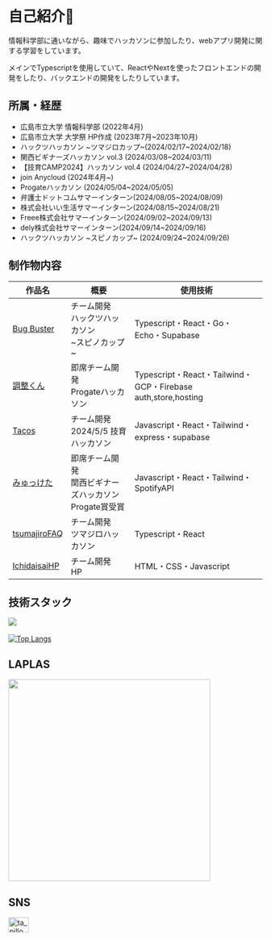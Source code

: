 # 自己紹介👋
情報科学部に通いながら、趣味でハッカソンに参加したり、webアプリ開発に関する学習をしています。

メインでTypescriptを使用していて、ReactやNextを使ったフロントエンドの開発をしたり、バックエンドの開発をしたりしています。

## 所属・経歴
- 広島市立大学 情報科学部 (2022年4月)
- 広島市立大学 大学祭 HP作成 (2023年7月~2023年10月)
- ハックツハッカソン ~ツマジロカップ~(2024/02/17~2024/02/18)
- 関西ビギナーズハッカソン vol.3 (2024/03/08~2024/03/11)
- 【技育CAMP2024】ハッカソン vol.4 (2024/04/27~2024/04/28)
- join Anycloud (2024年4月~)
- Progateハッカソン (2024/05/04~2024/05/05)
- 弁護士ドットコムサマーインターン(2024/08/05~2024/08/09)
- 株式会社いい生活サマーインターン(2024/08/15~2024/08/21)
- Freee株式会社サマーインターン(2024/09/02~2024/09/13)
- dely株式会社サマーインターン(2024/09/14~2024/09/16)
- ハックツハッカソン ~スピノカップ~ (2024/09/24~2024/09/26)

## 制作物内容

| 作品名 | 概要 | 使用技術 |
|--------|--------|--------|
|[Bug Buster](https://topaz.dev/projects/f7cd787d01e9a6f57918)|チーム開発<br/>ハックツハッカソン<br/> ~スピノカップ~|Typescript・React・Go・Echo・Supabase|
|[調整くん](https://topaz.dev/projects/659690ff9e0376146e5e)|即席チーム開発<br/>Progateハッカソン|Typescript・React・Tailwind・GCP・Firebase auth,store,hosting|
|[Tacos](https://github.com/2404-geekcamp/main)|チーム開発<br/>2024/5/5 技育ハッカソン|Javascript・React・Tailwind・express・supabase|
|[みゅっけた](https://github.com/PoPodada/BeginnersHackathon2024_Spring)|即席チーム開発<br/>関西ビギナーズハッカソン<br/>Progate賞受賞|Javascript・React・Tailwind・SpotifyAPI|
|[tsumajiroFAQ](https://topaz.dev/projects/fa8515c746d1c536fbc1)|チーム開発<br/>ツマジロハッカソン|Typescript・React|
| [IchidaisaiHP](2023.ichidaisai.com) | チーム開発<br/>HP | HTML・CSS・Javascript |



## 技術スタック

<img src="https://skillicons.dev/icons?i=html,css,js,typescript,react,next,tailwind,vite,vscode,firebase,github,githubactions,md,notion" /> <br /><br />
[![Top Langs](https://github-readme-stats.vercel.app/api/top-langs/?username=PoPodada&theme=vue-dark&show_icons=true&layout=compact)](https://github.com/mo-ri-regen/github-readme-stats)

## LAPLAS
<!--START_SECTION:lapras-card-->
<a href="https://lapras.com/public/BZOLBC9" target="_blank" rel="noopener noreferrer"><img src="https://lapras-card-generator.vercel.app/api/svg?e=3.38&b=2.85&i=3.15&b1=%23020e27&b2=%230e5593&i1=%2303102f&i2=%231688bf&l=ja" width="400" ></a>
<!--END_SECTION:lapras-card-->

## SNS
<p align="left">
<a href="https://x.com/PButabara" target="blank"><img align="center" src="https://raw.githubusercontent.com/rahuldkjain/github-profile-readme-generator/master/src/images/icons/Social/twitter.svg" alt="ta_pillows" height="30" width="40" /></a>
</p>
